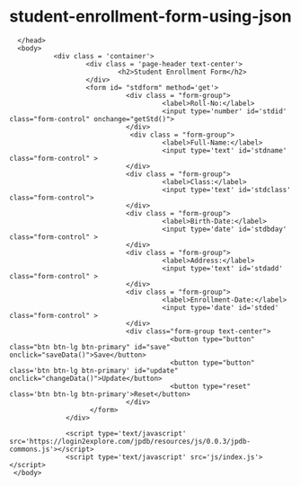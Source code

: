 # student-enrollment-form-using-json
<!DOCTYPE html>
<html>
       <head>
                 <title>Student Enrollment Form</title>
                 <meta charset="UTF-8">
                 <meta name="viewport" content='width=device-width, initial-scale=1.0'>
                 <link rel='stylesheet' href='https://maxcdn.bootstrapcdn.com/bootstrap/3.4.1/css/bootstrap.min.css'>

<script src='https://ajax.googleapis.com/ajax/libs/jquery/3.5.1/jquery.min.js'></script> 

<script src='https://maxcdn.bootstrapcdn.com/bootstrap/3.4.1/js/bootstrap.min.js'></script> 

      </head>
      <body>
               <div class = 'container'>
                       <div class = 'page-header text-center'>
                               <h2>Student Enrollment Form</h2>
                       </div>
                       <form id= "stdform" method='get'>
                                 <div class = "form-group">
                                          <label>Roll-No:</label>
                                          <input type='number' id='stdid' class="form-control" onchange="getStd()">
                                 </div>
                                  <div class = "form-group">
                                          <label>Full-Name:</label>
                                          <input type='text' id='stdname' class="form-control" >
                                 </div>
                                 <div class = "form-group">
                                          <label>Class:</label>
                                          <input type='text' id='stdclass' class="form-control">
                                 </div>
                                 <div class = "form-group">
                                          <label>Birth-Date:</label>
                                          <input type='date' id='stdbday' class="form-control" >
                                 </div>
                                 <div class = "form-group">
                                          <label>Address:</label>
                                          <input type='text' id='stdadd' class="form-control" >
                                 </div>
                                 <div class = "form-group">
                                          <label>Enrollment-Date:</label>
                                          <input type='date' id='stded' class="form-control" >
                                 </div>
                                 <div class="form-group text-center">
                                            <button type="button" class="btn btn-lg btn-primary" id="save" onclick="saveData()">Save</button>
                                            <button type="button" class='btn btn-lg btn-primary' id="update" onclick="changeData()">Update</button>
                                            <button type="reset" class='btn btn-lg btn-primary'>Reset</button>
                                 </div>
                        </form>
                  </div>

                  <script type='text/javascript' src='https://login2explore.com/jpdb/resources/js/0.0.3/jpdb-commons.js'></script>
                  <script type='text/javascript' src='js/index.js'></script>
     </body>
</html>

